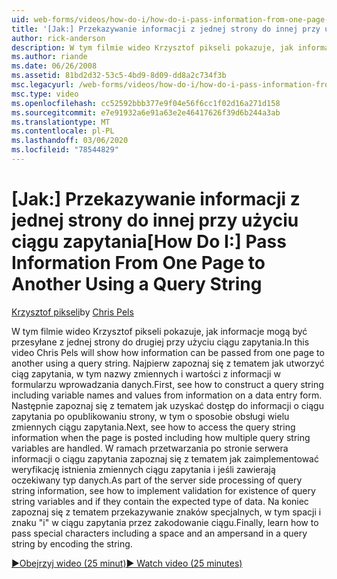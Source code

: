 ```yaml
---
uid: web-forms/videos/how-do-i/how-do-i-pass-information-from-one-page-to-another-using-a-query-string
title: '[Jak:] Przekazywanie informacji z jednej strony do innej przy użyciu ciągu zapytania | Microsoft Docs'
author: rick-anderson
description: W tym filmie wideo Krzysztof pikseli pokazuje, jak informacje mogą być przesyłane z jednej strony do drugiej przy użyciu ciągu zapytania. Najpierw zapoznaj się z tematem jak utworzyć ciąg zapytania w...
ms.author: riande
ms.date: 06/26/2008
ms.assetid: 81bd2d32-53c5-4bd9-8d09-dd8a2c734f3b
msc.legacyurl: /web-forms/videos/how-do-i/how-do-i-pass-information-from-one-page-to-another-using-a-query-string
msc.type: video
ms.openlocfilehash: cc52592bbb377e9f04e56f6cc1f02d16a271d158
ms.sourcegitcommit: e7e91932a6e91a63e2e46417626f39d6b244a3ab
ms.translationtype: MT
ms.contentlocale: pl-PL
ms.lasthandoff: 03/06/2020
ms.locfileid: "78544829"
---
```

# <a name="how-do-i-pass-information-from-one-page-to-another-using-a-query-string"></a><span data-ttu-id="71841-104">[Jak:] Przekazywanie informacji z jednej strony do innej przy użyciu ciągu zapytania</span><span class="sxs-lookup"><span data-stu-id="71841-104">[How Do I:] Pass Information From One Page to Another Using a Query String</span></span>

<span data-ttu-id="71841-105">[Krzysztof pikseli](https://twitter.com/chrispels)</span><span class="sxs-lookup"><span data-stu-id="71841-105">by [Chris Pels](https://twitter.com/chrispels)</span></span>

<span data-ttu-id="71841-106">W tym filmie wideo Krzysztof pikseli pokazuje, jak informacje mogą być przesyłane z jednej strony do drugiej przy użyciu ciągu zapytania.</span><span class="sxs-lookup"><span data-stu-id="71841-106">In this video Chris Pels will show how information can be passed from one page to another using a query string.</span></span> <span data-ttu-id="71841-107">Najpierw zapoznaj się z tematem jak utworzyć ciąg zapytania, w tym nazwy zmiennych i wartości z informacji w formularzu wprowadzania danych.</span><span class="sxs-lookup"><span data-stu-id="71841-107">First, see how to construct a query string including variable names and values from information on a data entry form.</span></span> <span data-ttu-id="71841-108">Następnie zapoznaj się z tematem jak uzyskać dostęp do informacji o ciągu zapytania po opublikowaniu strony, w tym o sposobie obsługi wielu zmiennych ciągu zapytania.</span><span class="sxs-lookup"><span data-stu-id="71841-108">Next, see how to access the query string information when the page is posted including how multiple query string variables are handled.</span></span> <span data-ttu-id="71841-109">W ramach przetwarzania po stronie serwera informacji o ciągu zapytania zapoznaj się z tematem jak zaimplementować weryfikację istnienia zmiennych ciągu zapytania i jeśli zawierają oczekiwany typ danych.</span><span class="sxs-lookup"><span data-stu-id="71841-109">As part of the server side processing of query string information, see how to implement validation for existence of query string variables and if they contain the expected type of data.</span></span> <span data-ttu-id="71841-110">Na koniec zapoznaj się z tematem przekazywanie znaków specjalnych, w tym spacji i znaku "i" w ciągu zapytania przez zakodowanie ciągu.</span><span class="sxs-lookup"><span data-stu-id="71841-110">Finally, learn how to pass special characters including a space and an ampersand in a query string by encoding the string.</span></span>

[<span data-ttu-id="71841-111">&#9654;Obejrzyj wideo (25 minut)</span><span class="sxs-lookup"><span data-stu-id="71841-111">&#9654; Watch video (25 minutes)</span></span>](https://channel9.msdn.com/Blogs/ASP-NET-Site-Videos/how-do-i-pass-information-from-one-page-to-another-using-a-query-string)
